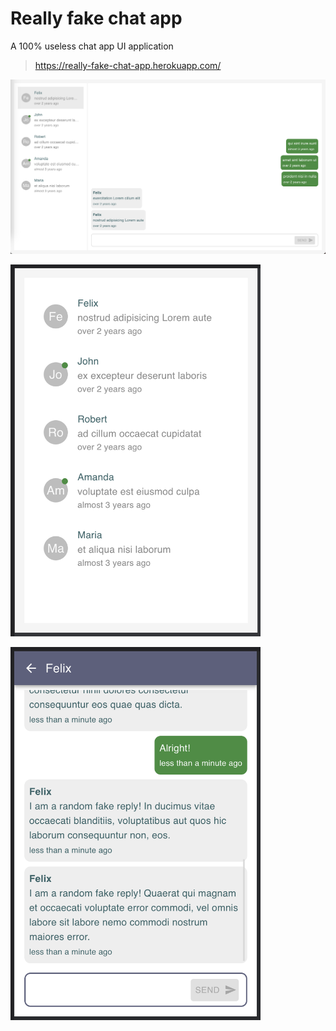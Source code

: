 # Really fake chat app

A 100% useless chat app UI application

> https://really-fake-chat-app.herokuapp.com/


<img
  alt="Chat app on desktop"
  title="Chat app on desktop"
  src="https://github.com/AmrAbdulrahman/really-fake-chat-app/blob/b6c5f0b65740f5e6a19e100d2b3e8bc322a5011b/screenshots/desktop.png"
/>

<img
  alt="Chat app on mobile 1"
  title="Chat app on mobile 1"
  src="https://github.com/AmrAbdulrahman/really-fake-chat-app/blob/b6c5f0b65740f5e6a19e100d2b3e8bc322a5011b/screenshots/mobile1.png"
  style="width: 400px;"
/>

<img
  alt="Chat app on mobile 2"
  title="Chat app on mobile 2"
  src="https://github.com/AmrAbdulrahman/really-fake-chat-app/blob/b6c5f0b65740f5e6a19e100d2b3e8bc322a5011b/screenshots/mobile2.png"
  style="width: 400px;"
/>
